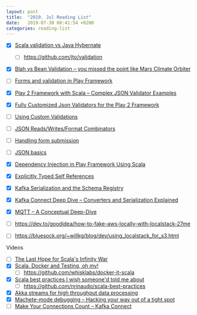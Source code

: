 ```yaml
---
layout: post
title:  "2019. Jul Reading List"
date:   2019-07-30 08:41:54 +0200
categories: reading-list
---
```


- [x] [Scala validation vs Java Hybernate](https://jto.github.io/articles/scala_is_faster_than_java/)
    - [ ] https://github.com/jto/validation
- [x] [Blah vs Bean Validation – you missed the point like Mars Climate Orbiter](https://in.relation.to/2014/06/19/blah-vs-bean-validation-you-missed-the-point-like-mars-climate-orbiter/ )
- [ ] [Forms and validation in Play Framework](https://www.waitingforcode.com/play-framework/forms-and-validation-in-play-framework/read )
- [x] [Play 2 Framework with Scala – Complex JSON Validator Examples](http://queirozf.com/entries/play-2-framework-with-scala-complex-json-validator-examples )
- [x] [Fully Customized Json Validators for the Play 2 Framework](http://queirozf.com/entries/fully-customized-json-validator-for-play-framework-2 )
- [ ] [Using Custom Validations](https://www.playframework.com/documentation/2.7.x/ScalaCustomValidations#Using-Custom-Validations )
- [ ] [JSON Reads/Writes/Format Combinators](https://www.playframework.com/documentation/2.3.x/ScalaJsonCombinators )
- [ ] [Handling form submission](https://www.playframework.com/documentation/2.3.x/ScalaForms )
- [ ] [JSON basics](https://www.playframework.com/documentation/2.7.x/ScalaJson )
- [x] [Dependency Injection in Play Framework Using Scala](https://www.schibsted.pl/blog/dependency-injection-play-framework-scala/ )
- [x] [Explicitly Typed Self References](https://naildrivin5.com/scalatour/wiki_pages/ExplcitlyTypedSelfReferences/ )
- [x] [Kafka Serialization and the Schema Registry](http://moi.vonos.net/bigdata/kafka-serialize/ )
- [x] [Kafka Connect Deep Dive – Converters and Serialization Explained](https://www.confluent.io/blog/kafka-connect-deep-dive-converters-serialization-explained )
- [x] [MQTT – A Conceptual Deep-Dive](https://www.ably.io/concepts/mqtt)
- [ ] https://dev.to/goodidea/how-to-fake-aws-locally-with-localstack-27me
- [ ] https://bluesock.org/~willkg/blog/dev/using_localstack_for_s3.html


Videos
- [ ] [The Last Hope for Scala's Infinity War](https://www.youtube.com/watch?v=v8IQ-X2HkGE )
- [x] [Scala, Docker and Testing, oh my!](https://www.youtube.com/watch?v=Q1XqOLPhr-k )
    - [ ] https://github.com/whisklabs/docker-it-scala
- [x] [Scala best practices I wish someone'd told me about](https://www.youtube.com/watch?v=DGa58FfiMqc )
    - [ ] https://github.com/nrinaudo/scala-best-practices
- [x] [Akka streams for high throughput data processing](https://www.youtube.com/watch?v=CUVOBANHzpo )
- [x] [Machete-mode debugging – Hacking your way out of a tight spot](https://www.youtube.com/watch?v=bAcfPzxB3dk )
- [ ] [Make Your Connections Count – Kafka Connect](https://www.youtube.com/watch?v=YyTebiMx6Gc )
